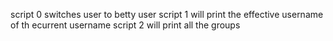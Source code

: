 script 0 switches user to betty user
script 1 will print the effective username of th ecurrent username
script 2 will print all the groups
